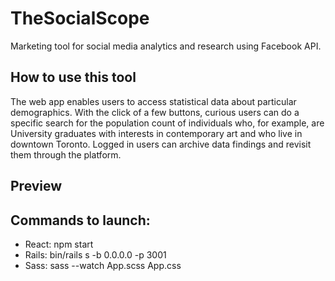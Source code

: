 # TheSocialScope 
Marketing tool for social media analytics and research using Facebook API.

## How to use this tool
The web app enables users to access statistical data about particular demographics. With the click of a few buttons, curious users can do a specific search for the population count of individuals who, for example, are University graduates with interests in contemporary art and who live in downtown Toronto. Logged in users can archive data findings and revisit them through the platform. 

## Preview

## Commands to launch: 
* React: npm start 
* Rails: bin/rails s -b 0.0.0.0 -p 3001
* Sass: sass --watch App.scss App.css
